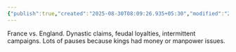 ```yaml
---
{"publish":true,"created":"2025-08-30T08:09:26.935+05:30","modified":"2025-08-30T08:09:26.935+05:30","cssclasses":""}
---
```



France vs. England. Dynastic claims, feudal loyalties, intermittent campaigns. Lots of pauses because kings had money or manpower issues.
